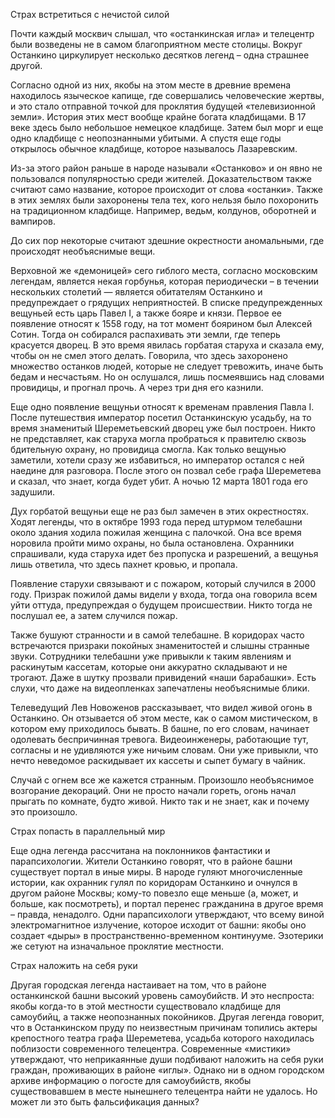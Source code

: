 Страх встретиться с нечистой силой

Почти каждый москвич слышал, что «останкинская игла» и телецентр были возведены не в самом благоприятном месте столицы. Вокруг Останкино циркулирует несколько десятков легенд – одна страшнее другой.

Согласно одной из них, якобы на этом месте в древние времена находилось языческое капище, где совершались человеческие жертвы, и это стало отправной точкой для проклятия будущей «телевизионной земли». История этих мест вообще крайне богата кладбищами. В 17 веке здесь было небольшое немецкое кладбище. Затем был морг и еще одно кладбище с неопознанными убитыми. А спустя еще годы открылось обычное кладбище, которое называлось Лазаревским.

Из-за этого район раньше в народе называли «Останково» и он явно не пользовался популярностью среди жителей. Доказательством также считают само название, которое происходит от слова «останки». Также в этих землях были захоронены тела тех, кого нельзя было похоронить на традиционном кладбище. Например, ведьм, колдунов, оборотней и вампиров.

До сих пор некоторые считают здешние окрестности аномальными, где происходят необъяснимые вещи.

Верховной же «демоницей» сего гиблого места, согласно московским легендам, является некая горбунья, которая периодически – в течении нескольких столетий — является обитателям Останкино и предупреждает о грядущих неприятностей. В списке предупрежденных вещуньей есть царь Павел I, а также бояре и князи. Первое ее появление относят к 1558 году, на тот момент боярином был Алексей Сотин. Тогда он собирался распахивать эти земли, где теперь красуется дворец. В это время явилась горбатая старуха и сказала ему, чтобы он не смел этого делать. Говорила, что здесь захоронено множество останков людей, которые не следует тревожить, иначе быть бедам и несчастьям. Но он ослушался, лишь посмеявшись над словами провидицы, и прогнал прочь. А через три дня его казнили.

Еще одно появление вещуньи относят к временам правления Павла I. После путешествия император посетил Останкинскую усадьбу, на то время знаменитый Шереметьевский дворец уже был построен. Никто не представляет, как старуха могла пробраться к правителю сквозь бдительную охрану, но провидица смогла. Как только вещунью заметили, хотели сразу же избавиться, но император остался с ней наедине для разговора. После этого он позвал себе графа Шереметева и сказал, что знает, когда будет убит. А ночью 12 марта 1801 года его задушили.

Дух горбатой вещуньи еще не раз был замечен в этих окрестностях. Ходят легенды, что в октябре 1993 года перед штурмом телебашни около здания ходила пожилая женщина с палочкой. Она все время норовила пройти мимо охраны, но была остановлена. Охранники спрашивали, куда старуха идет без пропуска и разрешений, а вещунья лишь ответила, что здесь пахнет кровью, и пропала.

Появление старухи связывают и с пожаром, который случился в 2000 году. Призрак пожилой дамы видели у входа, тогда она говорила всем уйти оттуда, предупреждая о будущем происшествии. Никто тогда не послушал ее, а затем случился пожар.

Также бушуют странности и в самой телебашне. В коридорах часто встречаются призраки покойных знаменитостей и слышны странные звуки. Сотрудники телебашни уже привыкли к таким явлениям и раскинутым кассетам, которые они аккуратно складывают и не трогают. Даже в шутку прозвали привидений «наши барабашки». Есть слухи, что даже на видеопленках запечатлены необъяснимые блики.

Телеведущий Лев Новоженов рассказывает, что видел живой огонь в Останкино. Он отзывается об этом месте, как о самом мистическом, в котором ему приходилось бывать. В башне, по его словам, начинает одолевать беспричинная тревога. Видеоинженеры, работающие тут, согласны и не удивляются уже ничьим словам. Они уже привыкли, что нечто неведомое раскидывает их кассеты и сыпет бумагу в чайник.

Случай с огнем все же кажется странным. Произошло необъяснимое возгорание декораций. Они не просто начали гореть, огонь начал прыгать по комнате, будто живой. Никто так и не знает, как и почему это произошло.

Страх попасть в параллельный мир

Еще одна легенда рассчитана на поклонников фантастики и парапсихологии. Жители Останкино говорят, что в районе башни существует портал в иные миры. В народе гуляют многочисленные истории, как охранник гулял по коридорам Останкино и очнулся в другом районе Москвы; кому-то повезло еще меньше (а, может, и больше, как посмотреть), и портал перенес гражданина в другое время – правда, ненадолго. Одни парапсихологи утверждают, что всему виной электромагнитное излучение, которое исходит от башни: якобы оно создает «дыры» в пространственно-временном континууме. Эзотерики же сетуют на изначальное проклятие местности.

Страх наложить на себя руки

Другая городская легенда настаивает на том, что в районе останкинской башни высокий уровень самоубийств. И это неспроста: якобы когда-то в этой местности существовало кладбище для самоубийц, а также неопознанных покойников. Другая легенда говорит, что в Останкинском пруду по неизвестным причинам топились актеры крепостного театра графа Шереметева, усадьба которого находилась поблизости современного телецентра. Современные «мистики» утверждают, что неприкаянные души подбивают наложить на себя руки граждан, проживающих в районе «иглы». Однако ни в одном городском архиве информацию о погосте для самоубийств, якобы существовавшем в месте нынешнего телецентра найти не удалось. Но может ли это быть фальсификация данных?

